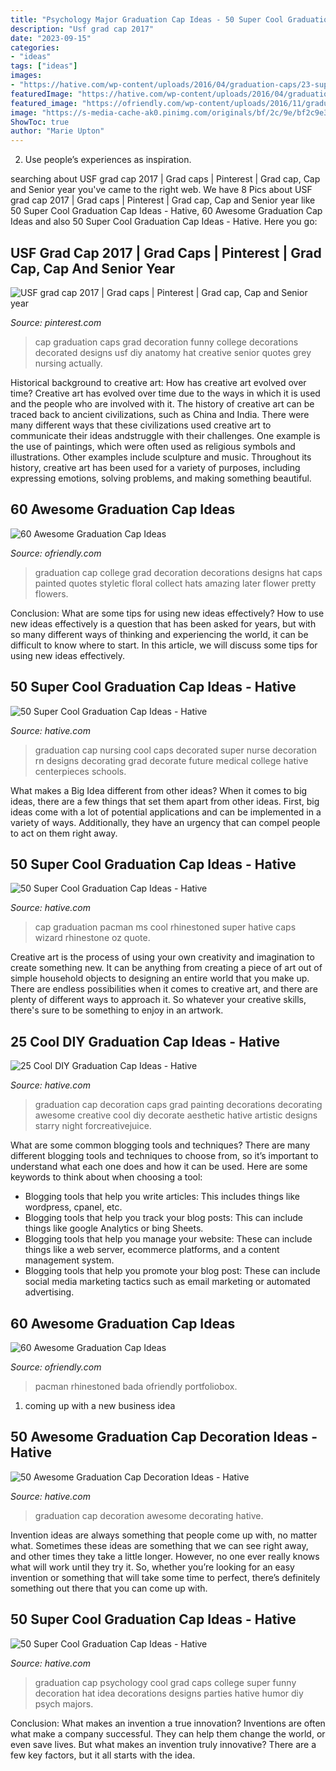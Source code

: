 ```yaml
---
title: "Psychology Major Graduation Cap Ideas - 50 Super Cool Graduation Cap Ideas"
description: "Usf grad cap 2017"
date: "2023-09-15"
categories:
- "ideas"
tags: ["ideas"]
images:
- "https://hative.com/wp-content/uploads/2016/04/graduation-caps/23-super-cool-graduation-cap-ideas.jpg"
featuredImage: "https://hative.com/wp-content/uploads/2016/04/graduation-caps/33-super-cool-graduation-cap-ideas.jpg"
featured_image: "https://ofriendly.com/wp-content/uploads/2016/11/graduation-caps/23-graduation-cap-ideas.jpg"
image: "https://s-media-cache-ak0.pinimg.com/originals/bf/2c/9e/bf2c9e30f4d9b3d283e145b7ed2338f4.jpg"
ShowToc: true
author: "Marie Upton"
---
```



2. Use people’s experiences as inspiration.

	

		
searching about USF grad cap 2017 | Grad caps | Pinterest | Grad cap, Cap and Senior year you've came to the right web. We have 8 Pics about USF grad cap 2017 | Grad caps | Pinterest | Grad cap, Cap and Senior year like 50 Super Cool Graduation Cap Ideas - Hative, 60 Awesome Graduation Cap Ideas and also 50 Super Cool Graduation Cap Ideas - Hative. Here you go:
		
    
## USF Grad Cap 2017 | Grad Caps | Pinterest | Grad Cap, Cap And Senior Year

<img loading=lazy src="https://s-media-cache-ak0.pinimg.com/originals/bf/2c/9e/bf2c9e30f4d9b3d283e145b7ed2338f4.jpg" onerror="this.onerror=null;this.src='https://tse3.mm.bing.net/th?id=OIP.uDPHXKJZmbHjEP41x_aOOwHaJ4&amp;pid=15.1';" alt="USF grad cap 2017 | Grad caps | Pinterest | Grad cap, Cap and Senior year">

_Source: pinterest.com_

>cap graduation caps grad decoration funny college decorations decorated designs usf diy anatomy hat creative senior quotes grey nursing actually. 

	

Historical background to creative art: How has creative art evolved over time?
Creative art has evolved over time due to the ways in which it is used and the people who are involved with it. The history of creative art can be traced back to ancient civilizations, such as China and India. There were many different ways that these civilizations used creative art to communicate their ideas andstruggle with their challenges. One example is the use of paintings, which were often used as religious symbols and illustrations. Other examples include sculpture and music. Throughout its history, creative art has been used for a variety of purposes, including expressing emotions, solving problems, and making something beautiful.

    
## 60 Awesome Graduation Cap Ideas

<img loading=lazy src="http://ofriendly.com/wp-content/uploads/2016/11/graduation-caps/55-graduation-cap-ideas.jpg" onerror="this.onerror=null;this.src='https://tse1.mm.bing.net/th?id=OIP.2aAxFEWlYzqSZaip90Xx4QHaJ4&amp;pid=15.1';" alt="60 Awesome Graduation Cap Ideas">

_Source: ofriendly.com_

>graduation cap college grad decoration decorations designs hat caps painted quotes styletic floral collect hats amazing later flower pretty flowers. 

	

Conclusion: What are some tips for using new ideas effectively?
How to use new ideas effectively is a question that has been asked for years, but with so many different ways of thinking and experiencing the world, it can be difficult to know where to start. In this article, we will discuss some tips for using new ideas effectively.

    
## 50 Super Cool Graduation Cap Ideas - Hative

<img loading=lazy src="https://hative.com/wp-content/uploads/2016/04/graduation-caps/23-super-cool-graduation-cap-ideas.jpg" onerror="this.onerror=null;this.src='https://tse3.mm.bing.net/th?id=OIP.-1jpx8tE1K5tl1JOmy5_OgHaNL&amp;pid=15.1';" alt="50 Super Cool Graduation Cap Ideas - Hative">

_Source: hative.com_

>graduation cap nursing cool caps decorated super nurse decoration rn designs decorating grad decorate future medical college hative centerpieces schools. 

	

What makes a Big Idea different from other ideas?
When it comes to big ideas, there are a few things that set them apart from other ideas. First, big ideas come with a lot of potential applications and can be implemented in a variety of ways. Additionally, they have an urgency that can compel people to act on them right away.

    
## 50 Super Cool Graduation Cap Ideas - Hative

<img loading=lazy src="https://hative.com/wp-content/uploads/2016/04/graduation-caps/33-super-cool-graduation-cap-ideas.jpg" onerror="this.onerror=null;this.src='https://tse2.mm.bing.net/th?id=OIP.-5buOXVNdk2mN2BQSzgvSQHaJ4&amp;pid=15.1';" alt="50 Super Cool Graduation Cap Ideas - Hative">

_Source: hative.com_

>cap graduation pacman ms cool rhinestoned super hative caps wizard rhinestone oz quote. 

	

Creative art is the process of using your own creativity and imagination to create something new. It can be anything from creating a piece of art out of simple household objects to designing an entire world that you make up. There are endless possibilities when it comes to creative art, and there are plenty of different ways to approach it. So whatever your creative skills, there's sure to be something to enjoy in an artwork.

    
## 25 Cool DIY Graduation Cap Ideas - Hative

<img loading=lazy src="http://hative.com/wp-content/uploads/2015/04/graduation-cap-ideas/17-graduation-cap-ideas.jpg" onerror="this.onerror=null;this.src='https://tse2.mm.bing.net/th?id=OIP.SC17UQcExRPJN-yznN5dnAHaJ6&amp;pid=15.1';" alt="25 Cool DIY Graduation Cap Ideas - Hative">

_Source: hative.com_

>graduation cap decoration caps grad painting decorations decorating awesome creative cool diy decorate aesthetic hative artistic designs starry night forcreativejuice. 

	

What are some common blogging tools and techniques?
There are many different blogging tools and techniques to choose from, so it’s important to understand what each one does and how it can be used. Here are some keywords to think about when choosing a tool:
- Blogging tools that help you write articles: This includes things like wordpress, cpanel, etc.
- Blogging tools that help you track your blog posts: This can include things like google Analytics or bing Sheets.
- Blogging tools that help you manage your website: These can include things like a web server, ecommerce platforms, and a content management system. 
- Blogging tools that help you promote your blog post: These can include social media marketing tactics such as email marketing or automated advertising.

    
## 60 Awesome Graduation Cap Ideas

<img loading=lazy src="https://ofriendly.com/wp-content/uploads/2016/11/graduation-caps/23-graduation-cap-ideas.jpg" onerror="this.onerror=null;this.src='https://tse4.mm.bing.net/th?id=OIP.MxHAMvjnvnIhsthTQ-m4iQHaLK&amp;pid=15.1';" alt="60 Awesome Graduation Cap Ideas">

_Source: ofriendly.com_

>pacman rhinestoned bada ofriendly portfoliobox. 

	

1. coming up with a new business idea 

    
## 50 Awesome Graduation Cap Decoration Ideas - Hative

<img loading=lazy src="https://hative.com/wp-content/uploads/2014/02/graduation-cap/graduation-cap-decoration-10.jpg" onerror="this.onerror=null;this.src='https://tse1.mm.bing.net/th?id=OIP.4svp8KzGvUnA0TZQPCN9GQHaJ4&amp;pid=15.1';" alt="50 Awesome Graduation Cap Decoration Ideas - Hative">

_Source: hative.com_

>graduation cap decoration awesome decorating hative. 

	

Invention ideas are always something that people come up with, no matter what. Sometimes these ideas are something that we can see right away, and other times they take a little longer. However, no one ever really knows what will work until they try it. So, whether you’re looking for an easy invention or something that will take some time to perfect, there’s definitely something out there that you can come up with.

    
## 50 Super Cool Graduation Cap Ideas - Hative

<img loading=lazy src="https://hative.com/wp-content/uploads/2016/04/graduation-caps/28-super-cool-graduation-cap-ideas.jpg" onerror="this.onerror=null;this.src='https://tse2.mm.bing.net/th?id=OIP.LzQhnyyLnpThoI68JVbjswHaJ3&amp;pid=15.1';" alt="50 Super Cool Graduation Cap Ideas - Hative">

_Source: hative.com_

>graduation cap psychology cool grad caps college super funny decoration hat idea decorations designs parties hative humor diy psych majors. 

	

Conclusion: What makes an invention a true innovation?
Inventions are often what make a company successful. They can help them change the world, or even save lives. But what makes an invention truly innovative? There are a few key factors, but it all starts with the idea.

